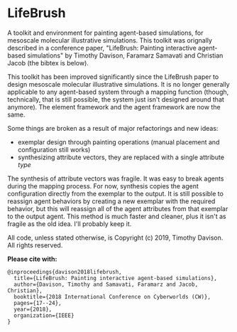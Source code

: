 # LifeBrush
A toolkit and environment for painting agent-based simulations, for mesoscale molecular illustrative simulations. This toolkit was orignally described in a conference paper, "LifeBrush: Painting interactive agent-based simulations" by Timothy Davison, Faramarz Samavati and Christian Jacob (the bibtex is below).

This toolkit has been improved significantly since the LifeBrush paper to design mesoscale molecular illustrative simulations. It is no longer generally applicable to any agent-based system through a mapping function (though, technically, that is still possible, the system just isn't designed around that anymore). The element framework and the agent framework are now the same.

Some things are broken as a result of major refactorings and new ideas:
* exemplar design through painting operations (manual placement and configuration still works)
* synthesizing attribute vectors, they are replaced with a single attribute _type_

The synthesis of attribute vectors was fragile. It was easy to break agents during the mapping process. For now, synthesis copies the agent configuration directly from the exemplar to the output. It is still possible to reassign agent behaviors by creating a new exemplar with the required behavior, but this will reassign all of the agent attributes from that exemplar to the output agent. This method is much faster and cleaner, plus it isn't as fragile as the old idea. I'll probably keep it.

All code, unless stated otherwise, is Copyright (c) 2019, Timothy Davison. All rights reserved.

**Please cite with:**
```
@inproceedings{davison2018lifebrush,
  title={LifeBrush: Painting interactive agent-based simulations},
  author={Davison, Timothy and Samavati, Faramarz and Jacob, Christian},
  booktitle={2018 International Conference on Cyberworlds (CW)},
  pages={17--24},
  year={2018},
  organization={IEEE}
}
```
